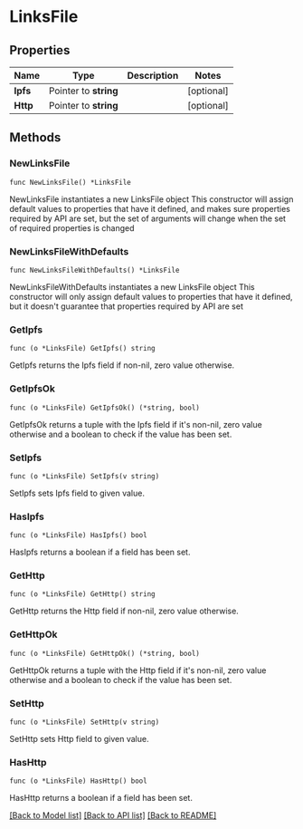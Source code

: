 # LinksFile

## Properties

Name | Type | Description | Notes
------------ | ------------- | ------------- | -------------
**Ipfs** | Pointer to **string** |  | [optional] 
**Http** | Pointer to **string** |  | [optional] 

## Methods

### NewLinksFile

`func NewLinksFile() *LinksFile`

NewLinksFile instantiates a new LinksFile object
This constructor will assign default values to properties that have it defined,
and makes sure properties required by API are set, but the set of arguments
will change when the set of required properties is changed

### NewLinksFileWithDefaults

`func NewLinksFileWithDefaults() *LinksFile`

NewLinksFileWithDefaults instantiates a new LinksFile object
This constructor will only assign default values to properties that have it defined,
but it doesn't guarantee that properties required by API are set

### GetIpfs

`func (o *LinksFile) GetIpfs() string`

GetIpfs returns the Ipfs field if non-nil, zero value otherwise.

### GetIpfsOk

`func (o *LinksFile) GetIpfsOk() (*string, bool)`

GetIpfsOk returns a tuple with the Ipfs field if it's non-nil, zero value otherwise
and a boolean to check if the value has been set.

### SetIpfs

`func (o *LinksFile) SetIpfs(v string)`

SetIpfs sets Ipfs field to given value.

### HasIpfs

`func (o *LinksFile) HasIpfs() bool`

HasIpfs returns a boolean if a field has been set.

### GetHttp

`func (o *LinksFile) GetHttp() string`

GetHttp returns the Http field if non-nil, zero value otherwise.

### GetHttpOk

`func (o *LinksFile) GetHttpOk() (*string, bool)`

GetHttpOk returns a tuple with the Http field if it's non-nil, zero value otherwise
and a boolean to check if the value has been set.

### SetHttp

`func (o *LinksFile) SetHttp(v string)`

SetHttp sets Http field to given value.

### HasHttp

`func (o *LinksFile) HasHttp() bool`

HasHttp returns a boolean if a field has been set.


[[Back to Model list]](../README.md#documentation-for-models) [[Back to API list]](../README.md#documentation-for-api-endpoints) [[Back to README]](../README.md)


